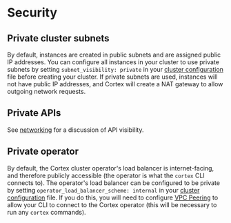 # Security

## Private cluster subnets

By default, instances are created in public subnets and are assigned public IP addresses. You can configure all instances in your cluster to use private subnets by setting `subnet_visibility: private` in your [cluster configuration](install.md) file before creating your cluster. If private subnets are used, instances will not have public IP addresses, and Cortex will create a NAT gateway to allow outgoing network requests.

## Private APIs

See [networking](networking/index.md) for a discussion of API visibility.

## Private operator

By default, the Cortex cluster operator's load balancer is internet-facing, and therefore publicly accessible (the operator is what the `cortex` CLI connects to). The operator's load balancer can be configured to be private by setting `operator_load_balancer_scheme: internal` in your [cluster configuration](install.md) file. If you do this, you will need to configure [VPC Peering](networking/vpc-peering.md) to allow your CLI to connect to the Cortex operator (this will be necessary to run any `cortex` commands).
